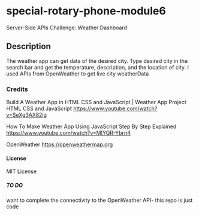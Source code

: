 # special-rotary-phone-module6
Server-Side APIs Challenge: Weather Dashboard

## Description
The weather app can get data of the desired city. Type desired city in the search bar and get the temperature, description, and the location of city.
I used APIs from OpenWeather to get live city weatherData

### Credits
Build A Weather App in HTML CSS and JavaScript | Weather App Project HTML CSS and JavaScript
https://www.youtube.com/watch?v=SeXg3AX82ig

How To Make Weather App Using JavaScript Step By Step Explained
https://www.youtube.com/watch?v=MIYQR-Ybrn4

OpenWeather
https://openweathermap.org

#### License
MIT License


##### TO DO
want to complete the connectivity to the OpenWeather API- this repo is just code